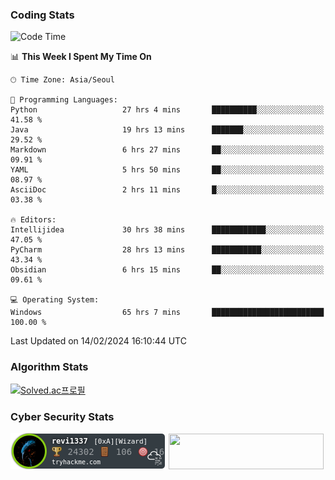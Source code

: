 ### Coding Stats

<!--START_SECTION:waka-->
![Code Time](http://img.shields.io/badge/Code%20Time-238%20hrs%2027%20mins-blue)

📊 **This Week I Spent My Time On** 

```text
🕑︎ Time Zone: Asia/Seoul

💬 Programming Languages: 
Python                   27 hrs 4 mins       ██████████░░░░░░░░░░░░░░░   41.58 % 
Java                     19 hrs 13 mins      ███████░░░░░░░░░░░░░░░░░░   29.52 % 
Markdown                 6 hrs 27 mins       ██░░░░░░░░░░░░░░░░░░░░░░░   09.91 % 
YAML                     5 hrs 50 mins       ██░░░░░░░░░░░░░░░░░░░░░░░   08.97 % 
AsciiDoc                 2 hrs 11 mins       █░░░░░░░░░░░░░░░░░░░░░░░░   03.38 % 

🔥 Editors: 
Intellijidea             30 hrs 38 mins      ████████████░░░░░░░░░░░░░   47.05 % 
PyCharm                  28 hrs 13 mins      ███████████░░░░░░░░░░░░░░   43.34 % 
Obsidian                 6 hrs 15 mins       ██░░░░░░░░░░░░░░░░░░░░░░░   09.61 % 

💻 Operating System: 
Windows                  65 hrs 7 mins       █████████████████████████   100.00 % 
```


 Last Updated on 14/02/2024 16:10:44 UTC
<!--END_SECTION:waka-->

### Algorithm Stats

[![Solved.ac프로필](http://mazassumnida.wtf/api/v2/generate_badge?boj=revi1337)](https://solved.ac/revi1337)

### Cyber Security Stats

[![revi1337's tryhackme stats](https://raw.githubusercontent.com/Revi1337/Revi1337/main/assets/thm_propic.png)][tryhackme]
[<img src="https://www.hackthebox.com/badge/image/1002993" width="248.01" height="57">][hackthebox]


[website]: https://revi1337.com
[tryhackme]: https://tryhackme.com/p/revi1337
[hackthebox]: https://app.hackthebox.com/profile/1002993
